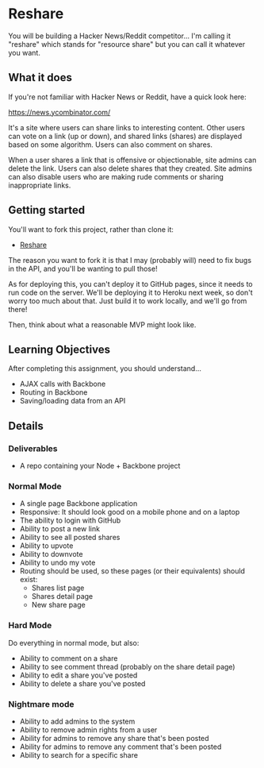 # Reshare

You will be building a Hacker News/Reddit competitor... I'm calling it "reshare"
which stands for "resource share" but you can call it whatever you want.

## What it does

If you're not familiar with Hacker News or Reddit, have a quick look here:

https://news.ycombinator.com/

It's a site where users can share links to interesting content. Other users
can vote on a link (up or down), and shared links (shares) are displayed based on some
algorithm. Users can also comment on shares.

When a user shares a link that is offensive or objectionable, site admins can
delete the link. Users can also delete shares that they created. Site admins can
also disable users who are making rude comments or sharing inappropriate links.

## Getting started

You'll want to fork this project, rather than clone it:

- [Reshare](https://github.com/tiy-durham-fe-cohort4/reshare)

The reason you want to fork it is that I may (probably will) need to fix bugs
in the API, and you'll be wanting to pull those!

As for deploying this, you can't deploy it to GitHub pages, since it needs
to run code on the server. We'll be deploying it to Heroku next week, so don't
worry too much about that. Just build it to work locally, and we'll go from
there!

Then, think about what a reasonable MVP might look like.

## Learning Objectives

After completing this assignment, you should understand…

* AJAX calls with Backbone
* Routing in Backbone
* Saving/loading data from an API

## Details

### Deliverables

* A repo containing your Node + Backbone project

### Normal Mode

* A single page Backbone application
* Responsive: It should look good on a mobile phone and on a laptop
* The ability to login with GitHub
* Ability to post a new link
* Ability to see all posted shares
* Ability to upvote
* Ability to downvote
* Ability to undo my vote
* Routing should be used, so these pages (or their equivalents) should exist:
  * Shares list page
  * Shares detail page
  * New share page

### Hard Mode

Do everything in normal mode, but also:

* Ability to comment on a share
* Ability to see comment thread (probably on the share detail page)
* Ability to edit a share you've posted
* Ability to delete a share you've posted

### Nightmare mode

* Ability to add admins to the system
* Ability to remove admin rights from a user
* Ability for admins to remove any share that's been posted
* Ability for admins to remove any comment that's been posted
* Ability to search for a specific share
